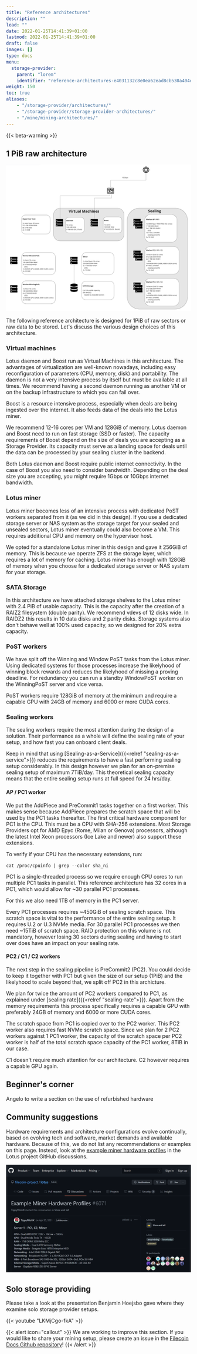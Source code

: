 ```yaml
---
title: "Reference architectures"
description: ""
lead: ""
date: 2022-01-25T14:41:39+01:00
lastmod: 2022-01-25T14:41:39+01:00
draft: false
images: []
type: docs
menu:
  storage-provider:
    parent: "lorem"
    identifier: "reference-architectures-e4031132c8e0ea62ead8cb530a404d5c"
weight: 150
toc: true
aliases:
    - "/storage-provider/architectures/"
    - "/storage-provider/storage-provider-architectures/"
    - "/mine/mining-architectures/"
---
```


{{< beta-warning >}}
## 1 PiB raw architecture
![1 PiB raw reference architecture](1PIB.png)

The following reference architecture is designed for 1PiB of raw sectors or raw data to be stored. Let's discuss the various design choices of this architecture.

### Virtual machines
Lotus daemon and Boost run as Virtual Machines in this architecture. The advantages of virtualization are well-known nowadays, including easy reconfiguration of parameters (CPU, memory, disk) and portability. The daemon is not a very intensive process by itself but must be available at all times. We recommend having a second daemon running as another VM or on the backup infrastructure to which you can fail over.

Boost is a resource intensive process, especially when deals are being ingested over the internet. It also feeds data of the deals into the Lotus miner.

We recommend 12-16 cores per VM and 128GiB of memory. Lotus daemon and Boost need to run on fast storage (SSD or faster). The capacity requirements of Boost depend on the size of deals you are accepting as a Storage Provider. Its capacity must serve as a landing space for deals until the data can be processed by your sealing cluster in the backend.

Both Lotus daemon and Boost require public internet connectivity. In the case of Boost you also need to consider bandwidth. Depending on the deal size you are accepting, you might require 1Gbps or 10Gbps internet bandwidth.

### Lotus miner
Lotus miner becomes less of an intensive process with dedicated PoST workers separated from it (as we did in this design). If you use a dedicated storage server or NAS system as the storage target for your sealed and unsealed sectors, Lotus miner eventually could also become a VM. This requires additional CPU and memory on the hypervisor host.

We opted for a standalone Lotus miner in this design and gave it 256GiB of memory. This is because we operate ZFS at the storage layer, which requires a lot of memory for caching. Lotus miner has enough with 128GiB of memory when you choose for a dedicated storage server or NAS system for your storage.

### SATA Storage
In this architecture we have attached storage shelves to the Lotus miner with 2.4 PiB of usable capacity. This is the capacity after the creation of a RAIZ2 filesystem (double parity). We recommend vdevs of 12 disks wide. In RAIDZ2 this results in 10 data disks and 2 parity disks. Storage systems also don't behave well at 100% used capacity, so we designed for 20% extra capacity.

### PoST workers
We have split off the Winning and Window PoST tasks from the Lotus miner. Using dedicated systems for those processes increase the likelyhood of winning block rewards and reduces the likelyhood of missing a proving deadline. For redundancy you can run a standby WindowPoST worker on the WinningPoST server and vice versa.

PoST workers require 128GiB of memory at the minimum and require a capable GPU with 24GB of memory and 6000 or more CUDA cores.

### Sealing workers
The sealing workers require the most attention during the design of a solution. Their performance as a whole will define the sealing rate of your setup, and how fast you can onboard client deals.

Keep in mind that using [Sealing-as-a-Service]({{<relref "sealing-as-a-service">}}) reduces the requirements to have a fast performing sealing setup considerably. In this design however we plan for an on-premise sealing setup of maximum 7TiB/day. This theoretical sealing capacity means that the entire sealing setup runs at full speed for 24 hrs/day.

#### AP / PC1 worker
We put the AddPiece and PreCommit1 tasks together on a first worker. This makes sense because AddPiece prepares the scratch space that will be used by the PC1 tasks thereafter.
The first critical hardware component for PC1 is the CPU. This must be a CPU with SHA-256 extensions. Most Storage Providers opt for AMD Epyc (Rome, Milan or Genova) processors, although the latest Intel Xeon processors (Ice Lake and newer) also support these extensions.

To verify if your CPU has the necessary extensions, run:

    cat /proc/cpuinfo | grep --color sha_ni

PC1 is a single-threaded process so we require enough CPU cores to run multiple PC1 tasks in parallel. This reference architecture has 32 cores in a PC1, which would allow for ~30 parallel PC1 processes.

For this we also need 1TB of memory in the PC1 server.

Every PC1 processes requires ~450GiB of sealing scratch space. This scratch space is vital to the performance of the entire sealing setup. It requires U.2 or U.3 NVMe media. For 30 parallel PC1 processes we then need ~15TiB of scratch space. RAID protection on this volume is not mandatory, however losing 30 sectors during sealing and having to start over does have an impact on your sealing rate.

#### PC2 / C1 / C2 workers
The next step in the sealing pipeline is PreCommit2 (PC2). You could decide to keep it together with PC1 but given the size of our setup (1PiB) and the likelyhood to scale beyond that, we split off PC2 in this archicture.

We plan for twice the amount of PC2 workers compared to PC1, as explained under [sealing rate]({{<relref "sealing-rate">}}). Apart from the memory requirements this process specifically requires a capable GPU with preferably 24GB of memory and 6000 or more CUDA cores.

The scratch space from PC1 is copied over to the PC2 worker. This PC2 worker also requires fast NVMe scratch space. Since we plan for 2 PC2 workers against 1 PC1 worker, the capacity of the scratch space per PC2 worker is half of the total scratch space capacity of the PC1 worker, 8TiB in our case.

C1 doesn't require much attention for our architecture. C2 however requires a capable GPU again.

## Beginner's corner
Angelo to write a section on the use of refurbished hardware

## Community suggestions

Hardware requirements and architecture configurations evolve continually, based on evolving tech and software, market demands and available hardware. Because of this, we do not list any recommendations or examples on this page. Instead, look at the [example miner hardware profiles](https://github.com/filecoin-project/lotus/discussions/6071) in the Lotus project GitHub discussions.

[![Screenshot of a community discussion on GitHub.](github-arch-discussion.png)](https://github.com/filecoin-project/lotus/discussions/6071)


## Solo storage providing

Please take a look at the presentation Benjamin Hoejsbo <!--TODO STEF who? where from? why should I trust him? Bob: existing text, probably to be removed--> gave where they examine solo storage provider setups.

{{< youtube "LKMjCgo-fkA" >}}

{{< alert icon="callout" >}}
We are working to improve this section. If you would like to share your mining setup, please create an issue in the [Filecoin Docs Github repository](https://github.com/filecoin-project/filecoin-docs/issues)!
{{< /alert >}}